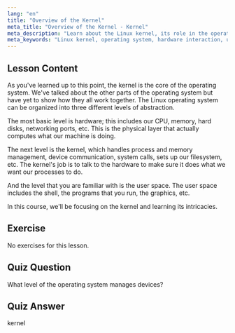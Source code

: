 ```yaml
---
lang: "en"
title: "Overview of the Kernel"
meta_title: "Overview of the Kernel - Kernel"
meta_description: "Learn about the Linux kernel, its role in the operating system, and how it interacts with hardware and user space. Understand core OS components."
meta_keywords: "Linux kernel, operating system, hardware interaction, user space, Linux tutorial, beginner guide"
---
```


## Lesson Content

As you've learned up to this point, the kernel is the core of the operating system. We've talked about the other parts of the operating system but have yet to show how they all work together. The Linux operating system can be organized into three different levels of abstraction.

The most basic level is hardware; this includes our CPU, memory, hard disks, networking ports, etc. This is the physical layer that actually computes what our machine is doing.

The next level is the kernel, which handles process and memory management, device communication, system calls, sets up our filesystem, etc. The kernel's job is to talk to the hardware to make sure it does what we want our processes to do.

And the level that you are familiar with is the user space. The user space includes the shell, the programs that you run, the graphics, etc.

In this course, we'll be focusing on the kernel and learning its intricacies.

## Exercise

No exercises for this lesson.

## Quiz Question

What level of the operating system manages devices?

## Quiz Answer

kernel
